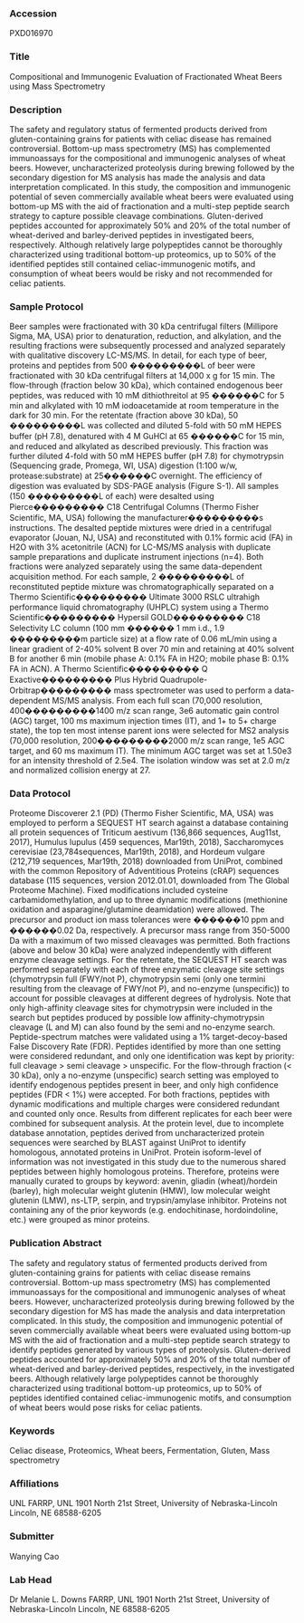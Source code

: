 ### Accession
PXD016970

### Title
Compositional and Immunogenic Evaluation of Fractionated Wheat Beers using Mass Spectrometry

### Description
The safety and regulatory status of fermented products derived from gluten-containing grains for patients with celiac disease has remained controversial. Bottom-up mass spectrometry (MS) has complemented immunoassays for the compositional and immunogenic analyses of wheat beers. However, uncharacterized proteolysis during brewing followed by the secondary digestion for MS analysis has made the analysis and data interpretation complicated. In this study, the composition and immunogenic potential of seven commercially available wheat beers were evaluated using bottom-up MS with the aid of fractionation and a multi-step peptide search strategy to capture possible cleavage combinations. Gluten-derived peptides accounted for approximately 50% and 20% of the total number of wheat-derived and barley-derived peptides in investigated beers, respectively. Although relatively large polypeptides cannot be thoroughly characterized using traditional bottom-up proteomics, up to 50% of the identified peptides still contained celiac-immunogenic motifs, and consumption of wheat beers would be risky and not recommended for celiac patients.

### Sample Protocol
Beer samples were fractionated with 30 kDa centrifugal filters (Millipore Sigma, MA, USA) prior to denaturation, reduction, and alkylation, and the resulting fractions were subsequently processed and analyzed separately with qualitative discovery LC-MS/MS. In detail, for each type of beer, proteins and peptides from 500 ���������L of beer were fractionated with 30 kDa centrifugal filters at 14,000 x g for 15 min. The flow-through (fraction below 30 kDa), which contained endogenous beer peptides, was reduced with 10 mM dithiothreitol at 95 ������C for 5 min and alkylated with 10 mM iodoacetamide at room temperature in the dark for 30 min. For the retentate (fraction above 30 kDa), 50 ���������L was collected and diluted 5-fold with 50 mM HEPES buffer (pH 7.8), denatured with 4 M GuHCl at 65 ������C for 15 min, and reduced and alkylated as described previously. This fraction was further diluted 4-fold with 50 mM HEPES buffer (pH 7.8) for chymotrypsin (Sequencing grade, Promega, WI, USA) digestion (1:100 w/w, protease:substrate) at 25������C overnight. The efficiency of digestion was evaluated by SDS-PAGE analysis (Figure S-1). All samples (150 ���������L of each) were desalted using Pierce��������� C18 Centrifugal Columns (Thermo Fisher Scientific, MA, USA) following the manufacturer���������s instructions. The desalted peptide mixtures were dried in a centrifugal evaporator (Jouan, NJ, USA) and reconstituted with 0.1% formic acid (FA) in H2O with 3% acetonitrile (ACN) for LC-MS/MS analysis with duplicate sample preparations and duplicate instrument injections (n=4). Both fractions were analyzed separately using the same data-dependent acquisition method. For each sample, 2 ���������L of reconstituted peptide mixture was chromatographically separated on a Thermo Scientific��������� Ultimate 3000 RSLC ultrahigh performance liquid chromatography (UHPLC) system using a Thermo Scientific��������� Hypersil GOLD��������� C18 Selectivity LC column (100 mm ������ 1 mm i.d., 1.9 ���������m particle size) at a flow rate of 0.06 mL/min using a linear gradient of 2-40% solvent B over 70 min and retaining at 40% solvent B for another 6 min (mobile phase A: 0.1% FA in H2O; mobile phase B: 0.1% FA in ACN). A Thermo Scientific��������� Q Exactive��������� Plus Hybrid Quadrupole-Orbitrap��������� mass spectrometer was used to perform a data-dependent MS/MS analysis. From each full scan (70,000 resolution, 400���������1400 m/z scan range, 3e6 automatic gain control (AGC) target, 100 ms maximum injection times (IT), and 1+ to 5+ charge state), the top ten most intense parent ions were selected for MS2 analysis (70,000 resolution, 200���������2000 m/z scan range, 1e5 AGC target, and 60 ms maximum IT). The minimum AGC target was set at 1.50e3 for an intensity threshold of 2.5e4. The isolation window was set at 2.0 m/z and normalized collision energy at 27.

### Data Protocol
Proteome Discoverer 2.1 (PD) (Thermo Fisher Scientific, MA, USA) was employed to perform a SEQUEST HT search against a database containing all protein sequences of Triticum aestivum (136,866 sequences, Aug11st, 2017), Humulus lupulus (459 sequences, Mar19th, 2018), Saccharomyces cerevisiae (23,784sequences, Mar19th, 2018), and Hordeum vulgare (212,719 sequences, Mar19th, 2018) downloaded from UniProt, combined with the common Repository of Adventitious Proteins (cRAP) sequences database (115 sequences, version 2012.01.01, downloaded from The Global Proteome Machine). Fixed modifications included cysteine carbamidomethylation, and up to three dynamic modifications (methionine oxidation and asparagine/glutamine deamidation) were allowed. The precursor and product ion mass tolerances were ������10 ppm and ������0.02 Da, respectively. A precursor mass range from 350-5000 Da with a maximum of two missed cleavages was permitted. Both fractions (above and below 30 kDa) were analyzed independently with different enzyme cleavage settings. For the retentate, the SEQUEST HT search was performed separately with each of three enzymatic cleavage site settings (chymotrypsin full (FWY/not P), chymotrypsin semi (only one termini resulting from the cleavage of FWY/not P), and no-enzyme (unspecific)) to account for possible cleavages at different degrees of hydrolysis. Note that only high-affinity cleavage sites for chymotrypsin were included in the search but peptides produced by possible low affinity-chymotrypsin cleavage (L and M) can also found by the semi and no-enzyme search. Peptide-spectrum matches were validated using a 1% target-decoy-based False Discovery Rate (FDR). Peptides identified by more than one setting were considered redundant, and only one identification was kept by priority: full cleavage > semi cleavage > unspecific. For the flow-through fraction (< 30 kDa), only a no-enzyme (unspecific) search setting was employed to identify endogenous peptides present in beer, and only high confidence peptides (FDR < 1%) were accepted. For both fractions, peptides with dynamic modifications and multiple charges were considered redundant and counted only once. Results from different replicates for each beer were combined for subsequent analysis.  At the protein level, due to incomplete database annotation, peptides derived from uncharacterized protein sequences were searched by BLAST against UniProt to identify homologous, annotated proteins in UniProt. Protein isoform-level of information was not investigated in this study due to the numerous shared peptides between highly homologous proteins. Therefore, proteins were manually curated to groups by keyword: avenin, gliadin (wheat)/hordein (barley), high molecular weight glutenin (HMW), low molecular weight glutenin (LMW), ns-LTP, serpin, and trypsin/amylase inhibitor. Proteins not containing any of the prior keywords (e.g. endochitinase, hordoindoline, etc.) were grouped as minor proteins.

### Publication Abstract
The safety and regulatory status of fermented products derived from gluten-containing grains for patients with celiac disease remains controversial. Bottom-up mass spectrometry (MS) has complemented immunoassays for the compositional and immunogenic analyses of wheat beers. However, uncharacterized proteolysis during brewing followed by the secondary digestion for MS has made the analysis and data interpretation complicated. In this study, the composition and immunogenic potential of seven commercially available wheat beers were evaluated using bottom-up MS with the aid of fractionation and a multi-step peptide search strategy to identify peptides generated by various types of proteolysis. Gluten-derived peptides accounted for approximately 50% and 20% of the total number of wheat-derived and barley-derived peptides, respectively, in the investigated beers. Although relatively large polypeptides cannot be thoroughly characterized using traditional bottom-up proteomics, up to 50% of peptides identified contained celiac-immunogenic motifs, and consumption of wheat beers would pose risks for celiac patients.

### Keywords
Celiac disease, Proteomics, Wheat beers, Fermentation, Gluten, Mass spectrometry

### Affiliations
UNL
FARRP, UNL  1901 North 21st Street, University of Nebraska-Lincoln Lincoln, NE 68588-6205

### Submitter
Wanying Cao

### Lab Head
Dr Melanie L. Downs
FARRP, UNL  1901 North 21st Street, University of Nebraska-Lincoln Lincoln, NE 68588-6205


